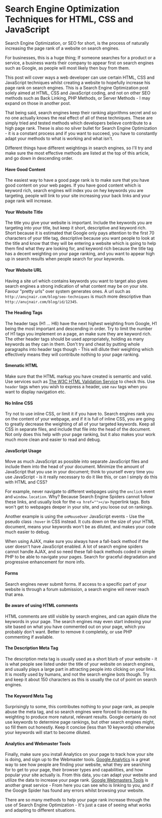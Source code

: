 # Search Engine Optimization Techniques for HTML, CSS and JavaScript

Search Engine Optimization, or SEO for short, is the process of naturally increasing the page rank of a website on search engines.

For businesses, this is a huge thing; If someone searches for a product or a service, a business wants their company to appear first on search engines such as Google, as people will most likely then buy from them.

This post will cover ways a web developer can use certain HTML, CSS and JavaScript techniques whilst creating a website to hopefully increase his page rank on search engines. This is a Search Engine Optimization post solely aimed at HTML, CSS and JavaScript coding, and not on other SEO methods such as Back Linking, PHP Methods, or Server Methods - I may expand on those in another post.

That being said, search engines keep their ranking algorithms secret and so no one actually knows the real effect of all of these techniques. These are simply tried and tested methods which developers believe contribute to a high page rank. These is also no silver bullet for Search Engine Optimization - it is a constant process and if you want to succeed, you have to constantly adapt your methods to what is working and what isn't.

Different things have different weightings in search engines, so I'll try and make sure the most effective methods are listed at the top of this article, and go down in descending order.

#### Have Good Content
The easiest way to have a good page rank is to make sure that you have good content on your web pages. If you have good content which is keyword rich, search engines will index you on hey keywords you are targeting, people will link to your site increasing your back links and your page rank will increase.

#### Your Website Title
The title you give your website is important. Include the keywords you are targeting into your title, but keep it short, descriptive and keyword rich. Short because it is estimated that Google only pays attention to the first 70 characters of your title tag, descriptive because you want people to look at the title and know that they will be entering a website which is going to help them find what they are looking for, and keyword rich because the title tag has a decent weighting on your page ranking, and you want to appear high up in search results when people search for your keywords.

#### Your Website URL
Having a site url which contains keywords you want to target also gives search engines a strong indication of what content may be on your site. Favour "pretty urls" over system generates ones. A url such as `http://anujnair.com/blog/seo-techniques` is much more descriptive than `http://anujnair.com/blog/id/12345`.

#### The Heading Tags
The header tags (H1 ... H6) have the next highest weighting from Google, H1 being the most important and descending in order. Try to limit the number of H1 tags you implement on a page, an make sure they are keyword rich. The other header tags should be used appropriately, holding as many keywords as they can in them. Don't try and cheat by putting whole paragraphs into header tags though - This will dilute their weighting which effectively means they will contribute nothing to your page ranking.

#### Smenatic HTML
Make sure that the HTML markup you have created is semantic and valid. Use services such as [The W3C HTML Validation Service](http://validator.w3.org/) to check this. Use `header` tags when you wish to express a header, use `nav` tags when you want to display navigation etc.

#### No Inline CSS
Try not to use inline CSS, or limit it if you have to. Search engines rank you on the content of your webpage, and if it is full of inline CSS, you are going to greatly decrease the weighting of all of your targeted keywords. Keep all CSS in separate files, and include that file into the head of the document. Not only does this help with your page ranking, but it also makes your work much more clean and easier to read and debug.

#### JavaScript Usage
Move as much JavaScript as possible into separate JavaScript files and include them into the head of your document. Minimize the amount of JavaScript that you use in your document; think to yourself every time you use JavaScript - is it really necessary to do it like this, or can I simply do this with HTML and CSS?

For example, never navigate to different webpages using the `onclick` event and  `window.location`. Why? Because Search Engine Spiders cannot follow these links, and usually look for the  `<a href=""></a>` hyperlink tags. Bots won't get to webpages deeper in your site, and you loose out on rankings.

Another example is using the `onMouseOver` JavaScript events - Use the pseudo class  `:hover` in CSS instead. It cuts down on the size of your HTML document, means your keywords won't be as diluted, and makes your code much easier to debug.

When using AJAX, make sure you always have a fall-back method if the user doesn't have JavaScript enabled. A lot of search engine spiders cannot handle AJAX, and so need these fall-back methods coded in simple PHP to be able to navigate your pages. Search for graceful degradation and progressive enhancement for more info.

#### Forms
Search engines never submit forms. If access to a specific part of your website is through a forum submission, a search engine will never reach that area.

#### Be aware of using HTML comments
HTML comments are still visible by search engines, and can again dilute the keywords in your page. The search engines may even start indexing your site based on what you have commented out on your page, which you probably don't want. Better to remove it completely, or use PHP commenting if available.

#### The Description Meta Tag
The description meta tag is usually used as a short blurb of your website - it is what people see listed under the title of your website on search engines, and usually plays a large part in attracting people into clicking on your links. It is mostly used by humans, and not the search engine bots though. Try and keep it about 150 characters as this is usually the cut of point on search engines.

#### The Keyword Meta Tag
Surprisingly to some, this contributes nothing to your page rank, as people abuse the meta tag, and so search engines were forced to decrease its weighting to produce more natural, relevant results. Google certainly do not use keywords to determine page rankings, but other search engines might, so fill them out honestly. Keep it concise (less than 10 keywords) otherwise your keywords will start to become diluted.

#### Analytics and Webmaster Tools
Finally, make sure you install Analytics on your page to track how your site is doing, and sign up to the Webmaster tools. [Google Analytics](http://google.com/analytics) is a great way to see how people are finding your website, what they are searching for to get to your page, their browser types and capabilities, and how popular your site actually is. From this data, you can adapt your website and utilize the data to increase your page rank. [Google Webmasters Tools](http://google.com/webmasters/) is another great service - From here you can see who is linking to you, and if the Google Spider has found any errors whilst browsing your website.


There are so many methods to help your page rank increase through the use of Search Engine Optimization - It's just a case of seeing what works and adapting to different situations.

